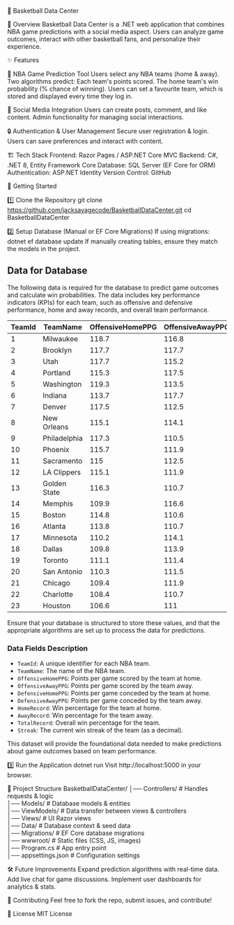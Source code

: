 🏀 Basketball Data Center

📌 Overview
Basketball Data Center is a .NET web application that combines NBA game predictions with a social media aspect. Users can analyze game outcomes, interact with other basketball fans, and personalize their experience.

✨ Features

🔢 NBA Game Prediction Tool
Users select any NBA teams (home & away).
Two algorithms predict:
Each team's points scored.
The home team's win probability (% chance of winning).
Users can set a favourite team, which is stored and displayed every time they log in.

💬 Social Media Integration
Users can create posts, comment, and like content.
Admin functionality for managing social interactions.

🔒 Authentication & User Management
Secure user registration & login.
Users can save preferences and interact with content.

🏗️ Tech Stack
Frontend: Razor Pages / ASP.NET Core MVC
Backend: C#, .NET 8, Entity Framework Core
Database: SQL Server (EF Core for ORM)
Authentication: ASP.NET Identity
Version Control: GitHub

🚀 Getting Started

1️⃣ Clone the Repository
git clone https://github.com/jacksavagecode/BasketballDataCenter.git
cd BasketballDataCenter

2️⃣ Setup Database (Manual or EF Core Migrations)
If using migrations:
dotnet ef database update
If manually creating tables, ensure they match the models in the project.

## Data for Database

The following data is required for the database to predict game outcomes and calculate win probabilities. The data includes key performance indicators (KPIs) for each team, such as offensive and defensive performance, home and away records, and overall team performance.

| TeamId | TeamName       | OffensiveHomePPG | OffensiveAwayPPG | DefensiveHomePPG | DefensiveAwayPPG | HomeRecord | AwayRecord | TotalRecord | Streak |
|--------|----------------|------------------|------------------|------------------|------------------|------------|------------|-------------|--------|
| 1      | Milwaukee      | 118.7            | 116.8            | 109.9            | 114.2            | 0.722      | 0.556      | 0.639       | 0.6    |
| 2      | Brooklyn       | 117.7            | 117.7            | 110.1            | 115.9            | 0.778      | 0.556      | 0.667       | 0.6    |
| 3      | Utah           | 117.7            | 115.2            | 105.8            | 111.4            | 0.861      | 0.583      | 0.634       | 0.6    |
| 4      | Portland       | 115.3            | 117.5            | 114              | 115.6            | 0.556      | 0.611      | 0.583       | 0.5    |
| 5      | Washington     | 119.3            | 113.5            | 119.2            | 118.4            | 0.528      | 0.417      | 0.472       | 0.4    |
| 6      | Indiana        | 113.7            | 117.7            | 115.6            | 115.8            | 0.361      | 0.583      | 0.472       | 0.4    |
| 7      | Denver         | 117.5            | 112.5            | 112.1            | 110.7            | 0.694      | 0.611      | 0.653       | 0.6    |
| 8      | New Orleans    | 115.1            | 114.1            | 113.7            | 116.1            | 0.5        | 0.361      | 0.431       | 0.4    |
| 9      | Philadelphia   | 117.3            | 110.5            | 108.7            | 107.6            | 0.806      | 0.556      | 0.681       | 0.6    |
| 10     | Phoenix        | 115.7            | 111.9            | 107              | 109.6            | 0.75       | 0.583      | 0.708       | 0.6    |
| 11     | Sacramento     | 115              | 112.5            | 119.4            | 115.4            | 0.444      | 0.417      | 0.431       | 0.4    |
| 12     | LA Clippers    | 115.1            | 111.9            | 108.1            | 107.4            | 0.722      | 0.583      | 0.653       | 0.6    |
| 13     | Golden State   | 116.3            | 110.7            | 111.3            | 113.8            | 0.694      | 0.389      | 0.542       | 0.5    |
| 14     | Memphis        | 109.9            | 116.6            | 110.7            | 114.7            | 0.5        | 0.556      | 0.528       | 0.5    |
| 15     | Boston         | 114.8            | 110.6            | 111.8            | 111.8            | 0.583      | 0.417      | 0.5         | 0.4    |
| 16     | Atlanta        | 113.8            | 110.7            | 108.3            | 112.9            | 0.694      | 0.444      | 0.569       | 0.5    |
| 17     | Minnesota      | 110.2            | 114.1            | 116.4            | 119              | 0.361      | 0.278      | 0.319       | 0.4    |
| 18     | Dallas         | 109.8            | 113.9            | 110.7            | 109.9            | 0.583      | 0.583      | 0.583       | 0.5    |
| 19     | Toronto        | 111.1            | 111.4            | 109.6            | 113.9            | 0.444      | 0.306      | 0.375       | 0.3    |
| 20     | San Antonio    | 110.3            | 111.5            | 113.6            | 111.7            | 0.389      | 0.528      | 0.458       | 0.4    |
| 21     | Chicago        | 109.4            | 111.9            | 111.1            | 112              | 0.417      | 0.444      | 0.431       | 0.4    |
| 22     | Charlotte      | 108.4            | 110.7            | 108.5            | 115.1            | 0.5        | 0.417      | 0.458       | 0.4    |
| 23     | Houston        | 106.6            | 111              | 115.1            | 118.3            | 0.25       | 0.222      | 0.236       | 0.2    |

Ensure that your database is structured to store these values, and that the appropriate algorithms are set up to process the data for predictions.

### Data Fields Description
- `TeamId`: A unique identifier for each NBA team.
- `TeamName`: The name of the NBA team.
- `OffensiveHomePPG`: Points per game scored by the team at home.
- `OffensiveAwayPPG`: Points per game scored by the team away.
- `DefensiveHomePPG`: Points per game conceded by the team at home.
- `DefensiveAwayPPG`: Points per game conceded by the team away.
- `HomeRecord`: Win percentage for the team at home.
- `AwayRecord`: Win percentage for the team away.
- `TotalRecord`: Overall win percentage for the team.
- `Streak`: The current win streak of the team (as a decimal).

This dataset will provide the foundational data needed to make predictions about game outcomes based on team performance.

3️⃣ Run the Application
dotnet run
Visit http://localhost:5000 in your browser.

📂 Project Structure
BasketballDataCenter/
│── Controllers/         # Handles requests & logic  
│── Models/              # Database models & entities  
│── ViewModels/          # Data transfer between views & controllers  
│── Views/               # UI Razor views  
│── Data/                # Database context & seed data  
│── Migrations/          # EF Core database migrations  
│── wwwroot/             # Static files (CSS, JS, images)  
│── Program.cs           # App entry point  
│── appsettings.json     # Configuration settings  

🛠️ Future Improvements
Expand prediction algorithms with real-time data.
Add live chat for game discussions.
Implement user dashboards for analytics & stats.

🏀 Contributing
Feel free to fork the repo, submit issues, and contribute!

📄 License
MIT License
